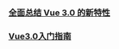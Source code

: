 ### [全面总结 Vue 3.0 的新特性](https://blog.csdn.net/qq_27318177/article/details/119170748)

### [Vue3.0入门指南](https://www.jianshu.com/p/b219ae8b689d)